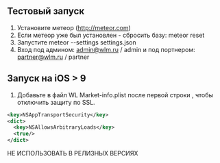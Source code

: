 ## Тестовый запуск
1. Установите метеор (http://meteor.com)
1. Если метеор уже был установлен - сбросить базу: meteor reset
1. Запустите meteor --settings settings.json
1. Вход под админом: admin@wlm.ru / admin и под портнером: partner@wlm.ru / partner

## Запуск на iOS > 9
1. Добавьте в файл WL Market-info.plist после первой строки <dict>, чтобы отключить защиту по SSL.
```xml
<key>NSAppTransportSecurity</key>
<dict>
  <key>NSAllowsArbitraryLoads</key>
  <true/>
</dict>
```
НЕ ИСПОЛЬЗОВАТЬ В РЕЛИЗНЫХ ВЕРСИЯХ